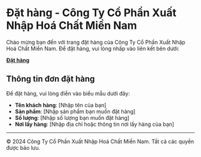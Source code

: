 # Đặt hàng - Công Ty Cổ Phần Xuất Nhập Hoá Chất Miền Nam

Chào mừng bạn đến với trang đặt hàng của Công Ty Cổ Phần Xuất Nhập Hoá Chất Miền Nam. Để đặt hàng, vui lòng nhấp vào liên kết bên dưới:

[**Đặt hàng**](https://your-website.com)

## Thông tin đơn đặt hàng

Để đặt hàng, vui lòng điền vào biểu mẫu dưới đây:

- **Tên khách hàng**: [Nhập tên của bạn]
- **Sản phẩm**: [Nhập sản phẩm bạn muốn đặt hàng]
- **Số lượng**: [Nhập số lượng bạn muốn đặt hàng]
- **Nơi lấy hàng**: [Nhập địa chỉ hoặc thông tin nơi lấy hàng của bạn]

---

© 2024 Công Ty Cổ Phần Xuất Nhập Hoá Chất Miền Nam. Tất cả các quyền được bảo lưu.

